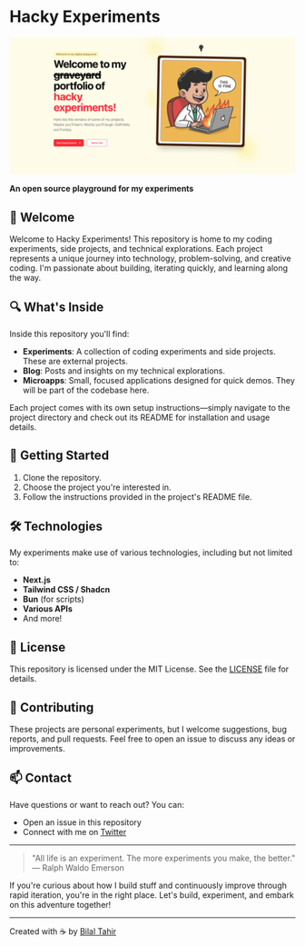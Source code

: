 # Hacky Experiments

<div align="center">
  <img src="app/opengraph-image.png" alt="Open Deep Research Demo" width="800"/>
</div>

**An open source playground for my experiments**

## 👋 Welcome

Welcome to Hacky Experiments! This repository is home to my coding experiments, side projects, and technical explorations. Each project represents a unique journey into technology, problem-solving, and creative coding. I'm passionate about building, iterating quickly, and learning along the way.

## 🔍 What's Inside

Inside this repository you'll find:
- **Experiments**: A collection of coding experiments and side projects. These are external projects.
- **Blog**: Posts and insights on my technical explorations.
- **Microapps**: Small, focused applications designed for quick demos. They will be part of the codebase here.

Each project comes with its own setup instructions—simply navigate to the project directory and check out its README for installation and usage details.

## 🚀 Getting Started

1. Clone the repository.
2. Choose the project you're interested in.
3. Follow the instructions provided in the project's README file.

## 🛠️ Technologies

My experiments make use of various technologies, including but not limited to:

- **Next.js**
- **Tailwind CSS / Shadcn**
- **Bun** (for scripts)
- **Various APIs**
- And more!

## 📝 License

This repository is licensed under the MIT License. See the [LICENSE](LICENSE) file for details.

## 🤝 Contributing

These projects are personal experiments, but I welcome suggestions, bug reports, and pull requests. Feel free to open an issue to discuss any ideas or improvements.

## 📫 Contact

Have questions or want to reach out? You can:
- Open an issue in this repository
- Connect with me on [Twitter](@deepwhitman)

---

> "All life is an experiment. The more experiments you make, the better."  
> — Ralph Waldo Emerson

If you're curious about how I build stuff and continuously improve through rapid iteration, you're in the right place. Let's build, experiment, and embark on this adventure together!

---

Created with ☕ by [Bilal Tahir](https://github.com/btahir)
